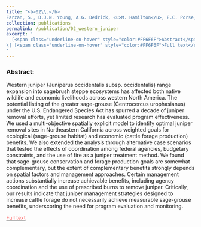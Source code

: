 ```yaml
---
title: "<b>02\\.</b> 
Farzan, S., D.J.N. Young, A.G. Dedrick, <u>M. Hamilton</u>, E.C. Porse, P.S. Coates, and G. Sampson. 2015. **Western Juniper Management: Assessing Strategies for Improving Greater Sage-grouse Habitat and Rangeland Productivity**. Environ. Manage. 56, 675–683. https://doi.org/10.1007/s00267-015-0521-1. <img src='../images/open_access.png'>"
collection: publications
permalink: /publication/02_western_juniper
excerpt: '
  [<span class="underline-on-hover" style="color:#FF6F6F">Abstract</span>](../publication/02_western_juniper)
\| [<span class="underline-on-hover" style="color:#FF6F6F">Full text</span>](https://link.springer.com/article/10.1007/s00267-015-0521-1)
'
---
```


### Abstract:

Western juniper (Juniperus occidentalis subsp. occidentalis) range expansion into sagebrush steppe ecosystems has affected both native wildlife and economic livelihoods across western North America. The potential listing of the greater sage-grouse (Centrocercus urophasianus) under the U.S. Endangered Species Act has spurred a decade of juniper removal efforts, yet limited research has evaluated program effectiveness. We used a multi-objective spatially explicit model to identify optimal juniper removal sites in Northeastern California across weighted goals for ecological (sage-grouse habitat) and economic (cattle forage production) benefits. We also extended the analysis through alternative case scenarios that tested the effects of coordination among federal agencies, budgetary constraints, and the use of fire as a juniper treatment method. We found that sage-grouse conservation and forage production goals are somewhat complementary, but the extent of complementary benefits strongly depends on spatial factors and management approaches. Certain management actions substantially increase achievable benefits, including agency coordination and the use of prescribed burns to remove juniper. Critically, our results indicate that juniper management strategies designed to increase cattle forage do not necessarily achieve measurable sage-grouse benefits, underscoring the need for program evaluation and monitoring.

[<span class="underline-on-hover" style="color:#FF6F6F">Full text</span>](https://link.springer.com/article/10.1007/s00267-015-0521-1)
